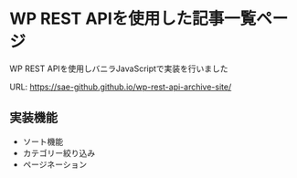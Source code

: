 # WP REST APIを使用した記事一覧ページ
WP REST APIを使用しバニラJavaScriptで実装を行いました

URL: https://sae-github.github.io/wp-rest-api-archive-site/
## 実装機能
- ソート機能
- カテゴリー絞り込み
- ページネーション
